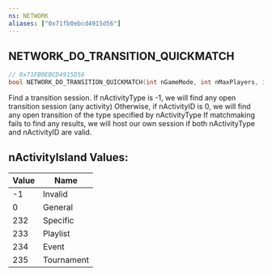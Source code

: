 ```yaml
---
ns: NETWORK
aliases: ["0x71fb0ebcd4915d56"]
---
```

## NETWORK_DO_TRANSITION_QUICKMATCH

```c
// 0x71FB0EBCD4915D56
bool NETWORK_DO_TRANSITION_QUICKMATCH(int nGameMode, int nMaxPlayers, int nActivityType, int nActivityID, int nMmFlags, int nActivityIsland);
```

Find a transition session. If nActivityType is -1, we will find any open transition session (any activity) Otherwise, if nActivityID is 0, we will find any open transition of the type specified by nActivityType If matchmaking fails to find any results, we will host our own session if both nActivityType and nActivityID are valid.

## nActivityIsland Values:
| Value | Name |
| --- | --- |
| -1 | Invalid |
| 0 | General |
| 232 | Specific |
| 233 | Playlist |
| 234 | Event |
| 235 | Tournament |

